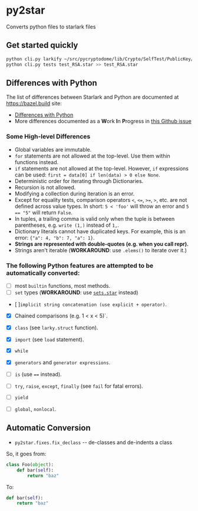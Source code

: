 # py2star
Converts python files to starlark files

## Get started quickly

```bash
python cli.py larkify ~/src/pycryptodome/lib/Crypto/SelfTest/PublicKey/test_RSA.py > test_RSA.star
python cli.py tests test_RSA.star >> test_RSA.star
```

## Differences with Python

The list of differences between Starlark and Python are documented at https://bazel.build site:
- [Differences with Python](https://docs.bazel.build/versions/master/skylark/language.html#differences-with-python)
- More differences documented as a **W**ork **I**n **P**rogress in [this Github issue](https://github.com/bazelbuild/starlark/pull/158)


### Some High-level Differences

- Global variables are immutable.
- `for` statements are not allowed at the top-level. Use them within functions instead.
- `if` statements are not allowed at the top-level. However, `if` expressions can be used: `first = data[0] if len(data) > 0 else None`.
- Deterministic order for iterating through Dictionaries.
- Recursion is not allowed.
- Modifying a collection during iteration is an error.
- Except for equality tests, comparison operators `<`, `<=`, `>=`, `>`, etc. are not defined across value types. In short: `5 < 'foo'` will throw an error and `5 == "5"` will return `False`.
- In tuples, a trailing comma is valid only when the tuple is between parentheses, e.g. `write (1,)` instead of `1,`.
- Dictionary literals cannot have duplicated keys. For example, this is an error: `{"a": 4, "b": 7, "a": 1}`.
- **Strings are represented with double-quotes (e.g. when you call repr).**
- Strings aren't iterable (**WORKAROUND**: use `.elems()` to iterate over it.)
  
### The following Python features are attempted to be automatically converted:

- [ ] most `builtin` functions, most methods.
- [ ] `set` types  (**WORKAROUND**: use [`sets.star`](https://github.com/verygoodsecurity/starlarky/blob/master/larky/src/main/resources/stdlib/sets.star) instead)
- [ ]`implicit string concatenation (use explicit + operator)`.
- [x] Chained comparisons (e.g. 1 < x < 5)`.
- [x] `class` (see `larky.struct` function). 
- [x] `import` (see `load` statement).
- [x] `while`
- [x] `generators` and `generator expressions`.
- [ ] `is` (use `==` instead).
- [ ] `try`, `raise`, `except`, `finally` (see `fail` for fatal errors).
- [ ] `yield`
- [ ] `global`, `nonlocal`.


## Automatic Conversion

* `py2star.fixes.fix_declass` -- de-classes and de-indents a class

So, it goes from:

```python
class Foo(object):
    def bar(self):
        return "baz"
```

To:

```python
def bar(self):
    return "baz"
```